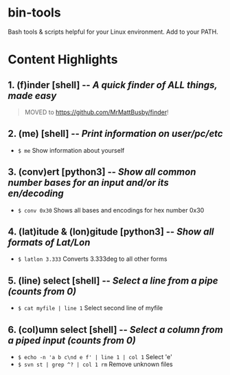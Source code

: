 # bin-tools

Bash tools & scripts helpful for your Linux environment. Add to your PATH.

# Content Highlights

## 1. (f)inder [shell] -- *A quick finder of ALL things, made easy*

> MOVED to <https://github.com/MrMattBusby/finder>!
  
## 2. (me) [shell] -- *Print information on user/pc/etc*
  - `$ me` Show information about yourself
  
## 3. (conv)ert [python3] -- *Show all common number bases for an input and/or its en/decoding*
  - `$ conv 0x30` Shows all bases and encodings for hex number 0x30
  
## 4. (lat)itude & (lon)gitude [python3] -- *Show all formats of Lat/Lon*
  - `$ latlon 3.333` Converts 3.333deg to all other forms
  
## 5. (line) select [shell] -- *Select a line from a pipe (counts from 0)*
  - `$ cat myfile | line 1` Select second line of myfile
  
## 6. (col)umn select [shell] -- *Select a column from a piped input (counts from 0)*
  - `$ echo -n 'a b c\nd e f' | line 1 | col 1` Select 'e'
  - `$ svn st | grep ^? | col 1 rm` Remove unknown files  
